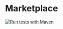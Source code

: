 # Marketplace

[![Run tests with Maven](https://github.com/FRI-RSO-zb/marketplace/actions/workflows/maven-run-tests.yml/badge.svg?branch=main)](https://github.com/FRI-RSO-zb/marketplace/actions/workflows/maven-run-tests.yml)
